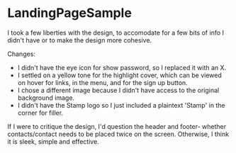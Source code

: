 # LandingPageSample

I took a few liberties with the design, to accomodate for a few bits of info I didn't have or to make the design more cohesive. 

Changes:
 - I didn't have the eye icon for show password, so I replaced it with an X. 
 - I settled on a yellow tone for the highlight cover, which can be viewed on hover for links, in the menu, and for the sign up button.
 - I chose a different image because I didn't have access to the original background image. 
 - I didn't have the Stamp logo so I just included a plaintext 'Stamp' in the corner for filler. 

If I were to critique the design, I'd question the header and footer- whether contacts/contact needs to be placed twice on the screen. Otherwise, I think it is sleek, simple and effective. 
